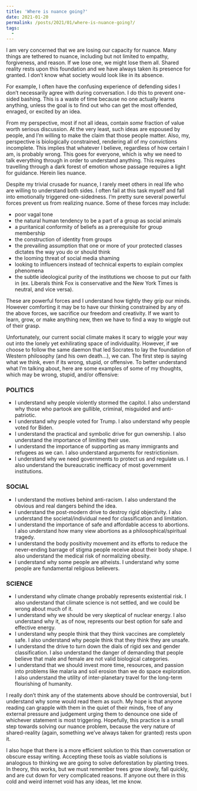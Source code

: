 ```yaml
---
title: 'Where is nuance going?'
date: 2021-01-20
permalink: /posts/2021/01/where-is-nuance-going?/
tags:
  -
---
```



I am very concerned that we are losing our capacity for nuance. Many things are tethered to nuance, including but not limited to empathy, forgiveness, and reason. If we lose one, we might lose them all. Shared reality rests upon this foundation and we have always taken its presence for granted. I don’t know what society would look like in its absence.
	
For example, I often have the confusing experience of defending sides I don’t necessarily agree with during conversation. I do this to prevent one-sided bashing. This is a waste of time because no one actually learns anything, unless the goal is to find out who can get the most offended, enraged, or excited by an idea. 

From my perspective, most if not all ideas, contain _some_ fraction of value worth serious discussion. At the very least, such ideas are espoused by people, and I’m willing to make the claim that those people matter. Also, my, perspective is biologically constrained, rendering all of my convictions incomplete. This implies that whatever I believe, regardless of how certain I am, is probably wrong. This goes for everyone, which is why we need to talk everything through in order to understand anything. This requires travelling through a dark forest of emotion whose passage requires a light for guidance. Herein lies nuance.
	
Despite my trivial crusade for nuance, I rarely meet others in real life who are willing to understand both sides. I often fail at this task myself and fall into emotionally triggered one-sidedness. I’m pretty sure several powerful forces prevent us from realizing nuance. Some of these forces may include:

-	poor vagal tone
-	the natural human tendency to be a part of a group as social animals
-	a puritanical conformity of beliefs as a prerequisite for group membership
-	the construction of identity from groups
-	the prevailing assumption that one or more of your protected classes dictates the way you do or should think
-	the looming threat of social media shaming
-	looking to influencers instead of technical experts to explain complex phenomena
-	the subtle ideological purity of the institutions we choose to put our faith in (ex. Liberals think Fox is conservative and the New York Times is neutral, and vice versa). 

These are powerful forces and I understand how tightly they grip our minds. However comforting it may be to have our thinking constrained by any of the above forces, we sacrifice our freedom and creativity. If we want to learn, grow, or make anything new, then we have to find a way to wiggle out of their grasp. 

Unfortunately, our current social climate makes it scary to wiggle your way out into the lonely yet exhilirating space of individuality. However, if we choose to follow the same daemon that led Socrates to lay the foundation of Western philosophy (and his own death...), we can. The first step is saying what we think, even if its wrong, stupid, or offensive. To better understand what I’m talking about, here are some examples of some of my thoughts, which may be wrong, stupid, and/or offensive:

### POLITICS

-	I understand why people violently stormed the capitol. I also understand why those who partook are gullible, criminal, misguided and anti-patriotic.
-	I understand why people voted for Trump. I also understand why people voted for Biden.
-	I understand the practical and symbolic drive for gun ownership. I also understand the importance of limiting their use.
-	I understand the importance of supporting as many immigrants and refugees as we can. I also understand arguments for restrictionism.
-	I understand why we need governments to protect us and regulate us. I also understand the bureaucratic inefficacy of most government institutions.

### SOCIAL

-	I understand the motives behind anti-racism. I also understand the obvious and real dangers behind the idea.
-	I understand the post-modern drive to destroy rigid objectivity. I also understand the societal/individual need for classification and limitation.
-	I understand the importance of safe and affordable access to abortions. I also understand how many view abortions as a philosophical/spiritual tragedy.
-	I understand the body positivity movement and its efforts to reduce the never-ending barrage of stigma people receive about their body shape. I also understand the medical risk of normalizing obesity.
-	I understand why some people are atheists. I understand why some people are fundamental religious believers.

### SCIENCE

-	I understand why climate change probably represents existential risk. I also understand that climate science is not settled, and we could be wrong about much of it.
-	I understand why we should be very skeptical of nuclear energy. I also understand why it, as of now, represents our best option for safe and effective energy.
-	I understand why people think that they think vaccines are completely safe. I also understand why people think that they think they are unsafe.
-	I understand the drive to turn down the dials of rigid sex and gender classification. I also understand the danger of demanding that people believe that male and female are not valid biological categories.
-	I understand that we should invest more time, resources, and passion into problems like malaria and soil erosion than we do space exploration. I also understand the utility of inter-planetary travel for the long-term flourishing of humanity. 


I really don’t think any of the statements above should be controversial, but I understand why some would read them as such. My hope is that anyone reading can grapple with them in the quiet of their minds, free of any external pressure and judgement urging them to denounce one side of whichever statement is most triggering. Hopefully, this practice is a small step towards solving our nuance problem, because the very nature of shared-reality (again, something we’ve always taken for granted) rests upon it. 

I also hope that there is a more efficient solution to this than conversation or obscure essay writing.  Accepting these tools as viable solutions is analogous to   thinking we are going to solve deforestation by planting trees. In theory, this works, but we must remember trees grow slowly, fall quickly, and are cut down for very complicated reasons. If anyone out there in this cold and weird internet void has any ideas, let me know.
